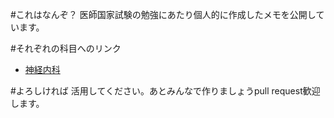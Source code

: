 #これはなんぞ？
医師国家試験の勉強にあたり個人的に作成したメモを公開しています。

#それぞれの科目へのリンク
* [神経内科](/sub/neurology.md)

#よろしければ
活用してください。あとみんなで作りましょうpull request歓迎します。